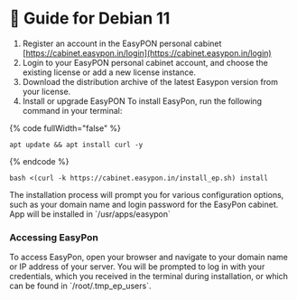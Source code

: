 # 🍥 Guide for Debian 11

1. Register an account in the EasyPON personal cabinet [https://cabinet.easypon.in/login](https://cabinet.easypon.in/login)
2. Login to your EasyPON personal cabinet account, and choose the existing license or add a new license instance.
3. Download the distribution archive of the latest Easypon version from your license.
4. Install or upgrade EasyPON To install EasyPon, run the following command in your terminal:

{% code fullWidth="false" %}
```
apt update && apt install curl -y
```
{% endcode %}

```
bash <(curl -k https://cabinet.easypon.in/install_ep.sh) install
```

The installation process will prompt you for various configuration options, such as your domain name and login password for the EasyPon cabinet. App will be installed in \`/usr/apps/easypon\`

### Accessing EasyPon

To access EasyPon, open your browser and navigate to your domain name or IP address of your server. You will be prompted to log in with your credentials, which you received in the terminal during installation, or which can be found in \`/root/.tmp\_ep\_users\`.

